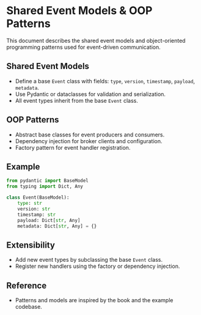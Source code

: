 # Shared Event Models & OOP Patterns

This document describes the shared event models and object-oriented programming patterns used for event-driven communication.

## Shared Event Models
- Define a base `Event` class with fields: `type`, `version`, `timestamp`, `payload`, `metadata`.
- Use Pydantic or dataclasses for validation and serialization.
- All event types inherit from the base `Event` class.

## OOP Patterns
- Abstract base classes for event producers and consumers.
- Dependency injection for broker clients and configuration.
- Factory pattern for event handler registration.

## Example
```python
from pydantic import BaseModel
from typing import Dict, Any

class Event(BaseModel):
    type: str
    version: str
    timestamp: str
    payload: Dict[str, Any]
    metadata: Dict[str, Any] = {}
```

## Extensibility
- Add new event types by subclassing the base `Event` class.
- Register new handlers using the factory or dependency injection.

## Reference
- Patterns and models are inspired by the book and the example codebase.
